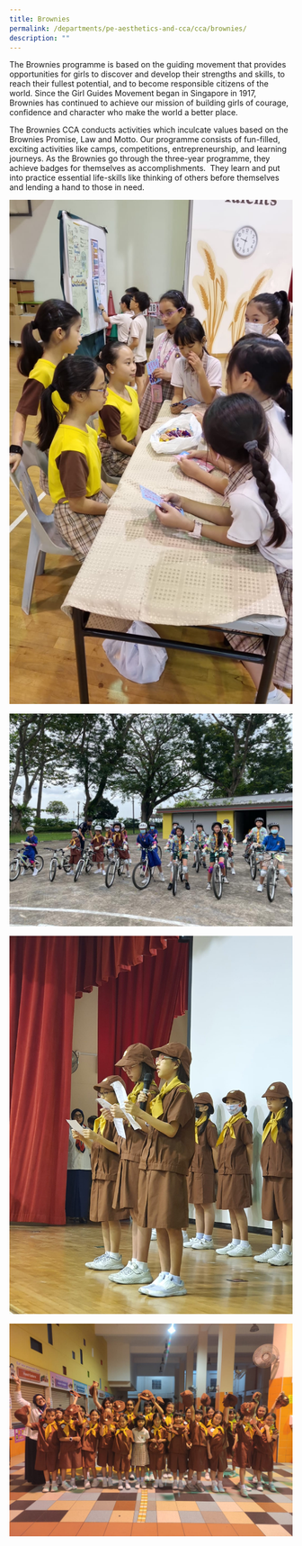 ```yaml
---
title: Brownies
permalink: /departments/pe-aesthetics-and-cca/cca/brownies/
description: ""
---
```

The Brownies programme is based on the guiding movement that provides opportunities for girls to discover and develop their strengths and skills, to reach their fullest potential, and to become responsible citizens of the world. Since the Girl Guides Movement began in Singapore in 1917, Brownies has continued to achieve our mission of building girls of courage, confidence and character who make the world a better place.&nbsp;

The Brownies CCA conducts activities which inculcate values based on the Brownies Promise, Law and Motto. Our programme consists of fun-filled, exciting activities like camps, competitions, entrepreneurship, and learning journeys. As the Brownies go through the three-year programme, they achieve badges for themselves as accomplishments.&nbsp; They learn and put into practice essential life-skills like thinking of others before themselves and lending a hand to those in need.

![](/images/brownies2.jpeg)

![](/images/brownies1.jpeg)

![](/images/brownies4.jpeg)

![](/images/brownies_3.jpeg)

